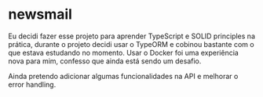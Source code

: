 # newsmail
  Eu decidi fazer esse projeto para aprender TypeScript e SOLID principles na prática, durante o projeto decidi usar o TypeORM e cobinou bastante com o que estava estudando no momento. Usar o Docker foi uma experiência nova para mim, confesso que ainda está sendo um desafio.
  
  
  Ainda pretendo adicionar algumas funcionalidades na API e melhorar o error handling.
